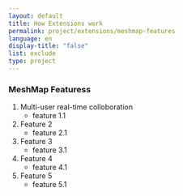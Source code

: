 ```yaml
---
layout: default
title: How Extensions work
permalink: project/extensions/meshmap-features
language: en
display-title: "false"
list: exclude
type: project
---
```


### MeshMap Featuress

1. Multi-user real-time colloboration
   - feature 1.1
1. Feature 2
   - feature 2.1
1. Feature 3
   - feature 3.1
1. Feature 4
   - feature 4.1
1. Feature 5
   - feature 5.1

